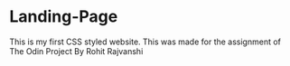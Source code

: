 # Landing-Page
This is my first CSS styled website.
This was made for the assignment of The Odin Project
By Rohit Rajvanshi
